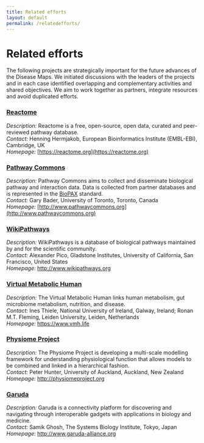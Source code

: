 ```yaml
---
title: Related efforts
layout: default
permalink: /relatedefforts/
---
```



# Related efforts

The following projects are strategically important for the future advances of the Disease Maps. We initiated discussions with the leaders of the projects and in each case identified overlapping and complementary activities and shared objectives. We aim to work together as partners, integrate resources and avoid duplicated efforts.  

### [Reactome](../reactome)

*Description:* Reactome is a free, open-source, open data, curated and peer-reviewed pathway database. \
*Contact:* Henning Hermjakob, European Bioinformatics Institute (EMBL-EBI), Cambridge, UK \
*Homepage:* [https://reactome.org](https://reactome.org) 

### [Pathway Commons](../pathwaycommons)

*Description:* Pathway Commons aims to collect and disseminate biological pathway and interaction data. Data is collected from partner databases and is represented in the <a href="http://biopax.org/" target="_blank">BioPAX</a> standard. \
*Contact:* Gary Bader, University of Toronto, Toronto, Canada \
*Homepage:* [http://www.pathwaycommons.org](http://www.pathwaycommons.org) 

### [WikiPathways](../wikipathways)

<p>
<i>Description: </i>WikiPathways is a database of biological pathways maintained by and for the scientific community.<br />
<i>Contact: </i>Alexander Pico, Gladstone Institutes, University of California, San Francisco, United States<br />
<i>Homepage: </i><a href="http://www.wikipathways.org/" target="_blank">http://www.wikipathways.org</a>
</p>

### [Virtual Metabolic Human](../vmh)

<p>
<i>Description: </i>The Virtual Metabolic Human links human metabolism, gut microbiome metabolism, nutrition, and disease.<br />
<i>Contact: </i>Ines Thiele, National University of Ireland, Galway, Ireland; Ronan M.T. Fleming, Leiden University, Leiden, Netherlands<br />
<i>Homepage: </i><a href="https://www.vmh.life" target="_blank">https://www.vmh.life</a>
</p>

### [Physiome Project](../physiome)

<p>
<i>Description: </i>The Physiome Project is developing a multi-scale modelling framework for understanding physiological function that allows models to be combined and linked in a hierarchical fashion.<br />
<i>Contact: </i>Peter Hunter, University of Auckland, Auckland, New Zealand<br />
<i>Homepage: </i><a href="http://physiomeproject.org/" target="_blank">http://physiomeproject.org</a>
</p>

### [Garuda](../garuda)

<p>
<i>Description: </i>Garuda is a connectivity platform for discovering and navigating through interoperable 
  gadgets with applications in biology and medicine.<br />
<i>Contact: </i>Samik Ghosh, The Systems Biology Institute, Tokyo, Japan<br />
<i>Homepage: </i><a href="http://www.garuda-alliance.org/" target="_blank">http://www.garuda-alliance.org</a>
</p>


